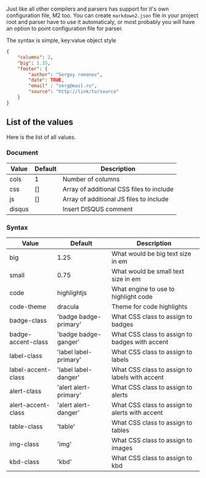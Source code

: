 Just like all other compilers and parsers has support for it's own configuration file, M2 too. You can create `markdown2.json` file in your project root and parser have to use it automaticaly, or most probably you will have an option to point configuration file for parser.

The syntax is simple, key:value object style

```json
{
    "columns": 2,
    "big": 1.35,
    "footer": {
        "author": "Sergey romanov",
        "date": TRUE,
        "email" : "serg@mail.ru",
        "source": "http://link/to/source"
    }
}
```

## List of the values

Here is the list of all values.

### Document

| Value  | Default | Description                              |
| ------ | ------- | ---------------------------------------- |
| cols   | 1       | Number of columns                        |
| css    | []      | Array of additional CSS files to include |
| js     | []      | Array of additional JS files to include  |
| disqus |         | Insert DISQUS comment                    |

### Syntax

| Value              | Default               | Description                                    |
| ------------------ | --------------------- | ---------------------------------------------- |
| big                | 1.25                  | What would be big text size in em              |
| small              | 0.75                  | What would be small text size in em            |
| code               | highlightjs           | What engine to use to highlight code           |
| code-theme         | dracula               | Theme for code highlights                      |
| badge-class        | 'badge badge-primary' | What CSS class to assign to badges             |
| badge-accent-class | 'badge badge-ganger'  | What CSS class to assign to badges with accent |
| label-class        | 'label label-primary' | What CSS class to assign to labels             |
| label-accent-class | 'label label-danger'  | What CSS class to assign to labels with accent |
| alert-class        | 'alert alert-primary' | What CSS class to assign to alerts             |
| alert-accent-class | 'alert alert-danger'  | What CSS class to assign to alerts with accent |
| table-class        | 'table'               | What CSS class to assign to tables             |
| img-class          | 'img'                 | What CSS class to assign to images             |
| kbd-class          | 'kbd'                 | What CSS class to assign to kbd                |
